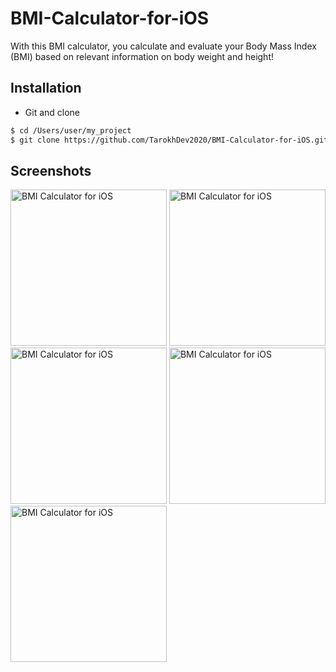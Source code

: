 # BMI-Calculator-for-iOS
With this BMI calculator, you calculate and evaluate your Body Mass Index (BMI) based on relevant information on body weight and height!

## Installation ##
* Git and clone <br/>
```bash
$ cd /Users/user/my_project
$ git clone https://github.com/TarokhDev2020/BMI-Calculator-for-iOS.git
```

## Screenshots ##
<img src="https://user-images.githubusercontent.com/72879576/96346348-31252480-10a8-11eb-820a-d286dd5c53e6.png" alt="BMI Calculator for iOS" width="250"/>
<img src="https://user-images.githubusercontent.com/72879576/96346354-38e4c900-10a8-11eb-853c-b42f79fe3c6c.png" alt="BMI Calculator for iOS" width="250"/>
<img src="https://user-images.githubusercontent.com/72879576/96346359-3e421380-10a8-11eb-8fd4-f5cb4c73bd10.png" alt="BMI Calculator for iOS" width="250"/>
<img src="https://user-images.githubusercontent.com/72879576/96346363-4601b800-10a8-11eb-99d5-5b420757255d.png" alt="BMI Calculator for iOS" width="250"/>
<img src="https://user-images.githubusercontent.com/72879576/96346373-5023b680-10a8-11eb-8c2b-436c67ad0796.png" alt="BMI Calculator for iOS" width="250"/>
